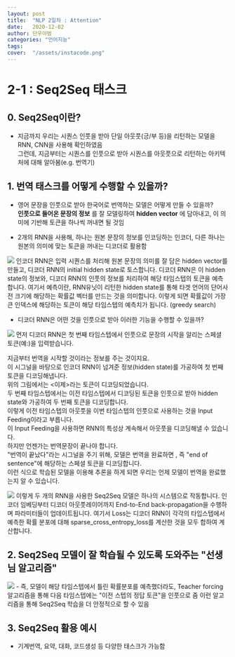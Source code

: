 ```yaml
---
layout: post
title:  "NLP 2일차 : Attention"
date:   2020-12-02
author: 단우아범
categories: "언어지능"
tags:	
cover:  "/assets/instacode.png"
---
```


# 2-1 : Seq2Seq 태스크
## 0. Seq2Seq이란?
 - 지금까지 우리는 시퀀스 인풋을 받아 단일 아웃풋(긍/부 등)을 리턴하는 모델을 RNN, CNN을 사용해 확인하였음  
 그런데, 지금부터는 시퀀스를 인풋으로 받아 시퀀스를 아웃풋으로 리턴하는 아키텍처에 대해 알아봄(e.g. 번역기)
 
 
## 1. 번역 태스크를 어떻게 수행할 수 있을까?
  - 영어 문장을 인풋으로 받아 한국어로 번역하는 모델은 어떻게 만들 수 있을까?  
  __인풋으로 들어온 문장의 정보__ 를 잘 모델링하여 __hidden vector__ 에 담아내고, 이 의미에 기반해 토큰을 하나씩 꺼내면 될 것임
  
  - 2개의 RNN을 사용해, 하나는 원본 문장의 정보를 인코딩하는 인코더, 다른 하나는 원본의 의미에 맞는 토큰을 꺼내는 디코더로 활용함
  
  <img src = "https://user-images.githubusercontent.com/59005950/100817785-13f7ba00-348c-11eb-8936-da1a5135b38a.png">  
  인코더 RNN은 입력 시퀀스를 처리해 원본 문장의 의미를 잘 담은 hidden vector를 만들고, 디코더 RNN의 initial hidden state로 토스합니다.  
디코더 RNN은 이 hidden state의 정보와, 디코더 RNN의 인풋의 정보를 처리하여 해당 타임스텝의 토큰을 예측합니다.  
여기서 예측이란, RNN유닛이 리턴한 hidden state를 통해 타겟 언어의 단어사전 크기에 해당하는 확률값 벡터를 만드는 것을 의미합니다.  
이렇게 되면 확률값이 가장 큰 인덱스에 해당하는 토큰이 해당 타임스텝의 예측치가 됩니다. (greedy search)
  
  - 디코더 RNN은 어떤 것을 인풋으로 받아 이러한 기능을 수행할 수 있을까?
  <img src = "https://user-images.githubusercontent.com/59005950/100818042-b152ee00-348c-11eb-8298-cbdd415485c3.png">  
먼저 디코더 RNN은 첫 번째 타임스텝에서 인풋으로 문장의 시작을 알리는 스페셜 토큰(예:<sos>)을 입력받습니다.  
  
  지금부터 번역을 시작할 것이라는 정보를 주는 것이지요.  
이 시그널을 바탕으로 인코더 RNN이 넘겨준 정보(hidden state)를 가공하여 첫 번째 토큰을 디코딩해냅니다.  
위의 그림에서는 <이제>라는 토큰이 디코딩되었습니다.  
두 번째 타임스텝에서는 이전 타임스텝에서 디코딩된 토큰을 인풋으로 받아 hidden state와 가공하여 두 번째 토큰을 디코딩합니다.  
이렇게 이전 타임스텝의 아웃풋을 이번 타임스텝의 인풋으로 사용하는 것을 Input Feeding이라고 부릅니다.  
이 Input Feeding을 사용하면 RNN의 특성상 계속해서 아웃풋을 디코딩해낼 수 있습니다.  
하지만 언젠가는 번역문장이 끝나야 합니다.  
"번역이 끝났다"라는 시그널을 주기 위해, 모델은 번역을 완료하면 <eos>, 즉 "end of sentence"에 해당하는 스페셜 토큰을 디코딩합니다.  
이런 식으로 학습된 모델을 이용해 추론을 하게 되면 우리는 언제 모델이 번역을 완료했는지 알 수 있습니다.  
  
  
  <img src = "https://user-images.githubusercontent.com/59005950/100818047-b2841b00-348c-11eb-9a30-3efcf9c62196.png">  
이렇게 두 개의 RNN을 사용한 Seq2Seq 모델은 하나의 시스템으로 작동합니다.  
인코더 임베딩부터 디코더 아웃풋레이어까지 End-to-End back-propagation을 수행하며 파라미터들이 업데이트됩니다.  
여기서 Loss는 디코더 RNN이 각각의 타입스텝에서 예측한 확률 분포에 대해 sparse_cross_entropy_loss를 계산한 것을 모두 합하여 계산합니다.  
  

## 2. Seq2Seq 모델이 잘 학습될 수 있도록 도와주는 "선생님 알고리즘"
  <img src = "https://user-images.githubusercontent.com/59005950/100818327-3b9b5200-348d-11eb-91e6-6936f84fc16a.png">  
- 즉, 모델이 해당 타임스텝에서 틀린 확률분포를 예측했더라도,  
Teacher forcing 알고리즘을 통해 다음 타임스텝에는 "이전 스텝의 정답 토큰"을 인풋으로 줌  
이런 알고리즘을 통해 Seq2Seq 학습을 더 안정적으로 할 수 있음
  
  
## 3. Seq2Seq 활용 예시
  - 기계번역, 요약, 대화, 코드생성 등 다양한 태스크가 가능함

